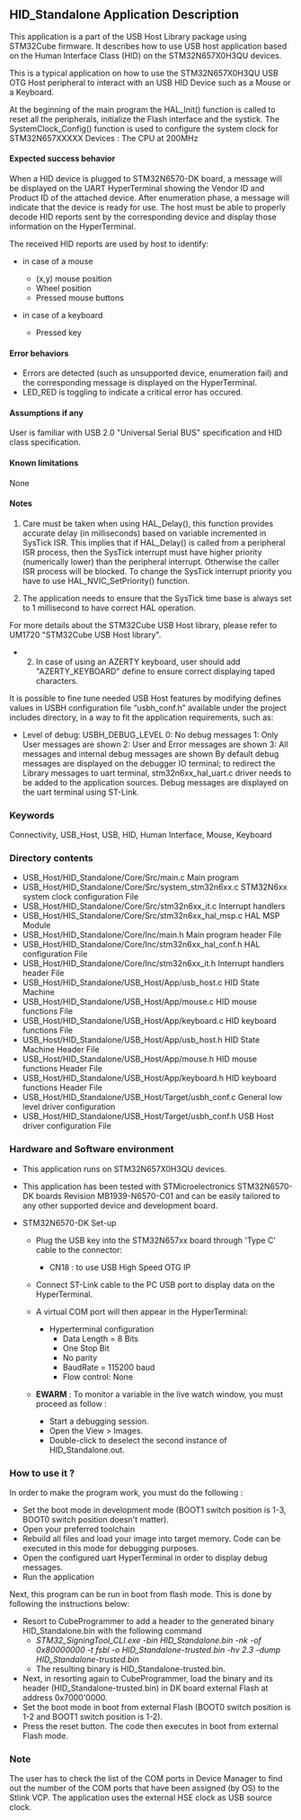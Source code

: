 ## HID_Standalone Application Description

This application is a part of the USB Host Library package using STM32Cube firmware. It describes how to use
USB host application based on the Human Interface Class (HID) on the STM32N657X0H3QU devices.

This is a typical application on how to use the STM32N657X0H3QU USB OTG Host peripheral to interact with an USB
HID Device such as a Mouse or a Keyboard.

At the beginning of the main program the HAL_Init() function is called to reset
all the peripherals, initialize the Flash interface and the systick.
The SystemClock_Config() function is used to configure the system clock for STM32N657XXXXX Devices :
The CPU at 200MHz

#### <b>Expected success behavior</b>

When a HID device is plugged to STM32N6570-DK board, a message will be displayed on the UART HyperTerminal showing
the Vendor ID and Product ID of the attached device.
After enumeration phase, a message will indicate that the device is ready for use.
The host must be able to properly decode HID reports sent by the corresponding device and display those information on the HyperTerminal.

The received HID reports are used by host to identify:
- in case of a mouse
   - (x,y) mouse position
   - Wheel position
   - Pressed mouse buttons

- in case of a keyboard
   - Pressed key

#### <b>Error behaviors</b>

  - Errors are detected (such as unsupported device, enumeration fail) and the corresponding message is displayed on the HyperTerminal.
  - LED_RED is toggling to indicate a critical error has occured.

#### <b>Assumptions if any</b>

User is familiar with USB 2.0 "Universal Serial BUS" specification and HID class specification.

#### <b>Known limitations</b>

None

#### Notes
 1. Care must be taken when using HAL_Delay(), this function provides accurate delay (in milliseconds)
      based on variable incremented in SysTick ISR. This implies that if HAL_Delay() is called from
      a peripheral ISR process, then the SysTick interrupt must have higher priority (numerically lower)
      than the peripheral interrupt. Otherwise the caller ISR process will be blocked.
      To change the SysTick interrupt priority you have to use HAL_NVIC_SetPriority() function.

 2. The application needs to ensure that the SysTick time base is always set to 1 millisecond
      to have correct HAL operation.


For more details about the STM32Cube USB Host library, please refer to UM1720
"STM32Cube USB Host library".

-  2. In case of using an AZERTY keyboard, user should add "AZERTY_KEYBOARD" define to ensure correct
displaying taped characters.

It is possible to fine tune needed USB Host features by modifying defines values in USBH configuration
file “usbh_conf.h” available under the project includes directory, in a way to fit the application
requirements, such as:
- Level of debug: USBH_DEBUG_LEVEL
                  0: No debug messages
                  1: Only User messages are shown
                  2: User and Error messages are shown
                  3: All messages and internal debug messages are shown
   By default debug messages are displayed on the debugger IO terminal; to redirect the Library
   messages to uart terminal, stm32n6xx_hal_uart.c driver needs to be added to the application sources.
   Debug messages are displayed on the uart terminal using ST-Link.


### Keywords

Connectivity, USB_Host, USB, HID, Human Interface, Mouse, Keyboard


### Directory contents

  - USB_Host/HID_Standalone/Core/Src/main.c                         Main program
  - USB_Host/HID_Standalone/Core/Src/system_stm32n6xx.c             STM32N6xx system clock configuration File
  - USB_Host/HID_Standalone/Core/Src/stm32n6xx_it.c                 Interrupt handlers
  - USB_Host/HIS_Standalone/Core/Src/stm32n6xx_hal_msp.c            HAL MSP Module
  - USB_Host/HID_Standalone/Core/Inc/main.h                         Main program header File
  - USB_Host/HID_Standalone/Core/Inc/stm32n6xx_hal_conf.h           HAL configuration File
  - USB_Host/HID_Standalone/Core/Inc/stm32n6xx_it.h                 Interrupt handlers header File
  - USB_Host/HID_Standalone/USB_Host/App/usb_host.c                 HID State Machine
  - USB_Host/HID_Standalone/USB_Host/App/mouse.c                    HID mouse functions File
  - USB_Host/HID_Standalone/USB_Host/App/keyboard.c                 HID keyboard functions File
  - USB_Host/HID_Standalone/USB_Host/App/usb_host.h                 HID State Machine Header File
  - USB_Host/HID_Standalone/USB_Host/App/mouse.h                    HID mouse functions Header File
  - USB_Host/HID_Standalone/USB_Host/App/keyboard.h                 HID keyboard functions Header File
  - USB_Host/HID_Standalone/USB_Host/Target/usbh_conf.c             General low level driver configuration
  - USB_Host/HID_Standalone/USB_Host/Target/usbh_conf.h             USB Host driver configuration File

### Hardware and Software environment

  - This application runs on STM32N657X0H3QU devices.

  - This application has been tested with STMicroelectronics STM32N6570-DK boards Revision MB1939-N6570-C01 and can be easily tailored to any other supported device and development board.

- STM32N6570-DK Set-up
    - Plug the USB key into the STM32N657xx board through 'Type C' cable to the connector:
      - CN18 : to use USB High Speed OTG IP
    - Connect ST-Link cable to the PC USB port to display data on the HyperTerminal.

  - A virtual COM port will then appear in the HyperTerminal:
     - Hyperterminal configuration
       - Data Length = 8 Bits
       - One Stop Bit
       - No parity
       - BaudRate = 115200 baud
       - Flow control: None

  - **EWARM** : To monitor a variable in the live watch window, you must proceed as follow :
    - Start a debugging session.
    - Open the View > Images.
    - Double-click to deselect the second instance of HID_Standalone.out.

### How to use it ?

In order to make the program work, you must do the following :

  - Set the boot mode in development mode (BOOT1 switch position is 1-3, BOOT0 switch position doesn't matter).
  - Open your preferred toolchain
  - Rebuild all files and load your image into target memory. Code can be executed in this mode for debugging purposes.
  - Open the configured uart HyperTerminal in order to display debug messages.
  - Run the application

 Next, this program can be run in boot from flash mode. This is done by following the instructions below:

 - Resort to CubeProgrammer to add a header to the generated binary HID_Standalone.bin with the following command
   - *STM32_SigningTool_CLI.exe -bin HID_Standalone.bin -nk -of 0x80000000 -t fsbl -o HID_Standalone-trusted.bin -hv 2.3 -dump HID_Standalone-trusted.bin*
   - The resulting binary is HID_Standalone-trusted.bin.
 - Next, in resorting again to CubeProgrammer, load the binary and its header (HID_Standalone-trusted.bin) in DK board external Flash at address 0x7000'0000.
 - Set the boot mode in boot from external Flash (BOOT0 switch position is 1-2 and BOOT1 switch position is 1-2).
 - Press the reset button. The code then executes in boot from external Flash mode.

### <b>Note</b>

The user has to check the list of the COM ports in Device Manager to find out the number
of the COM ports that have been assigned (by OS) to the Stlink VCP.
The application uses the external HSE clock as USB source clock.

